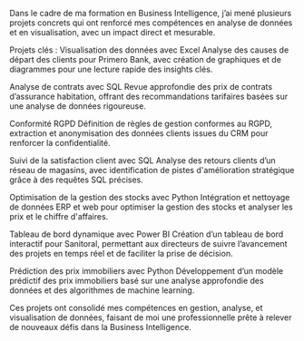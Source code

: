 Dans le cadre de ma formation en Business Intelligence, j’ai mené plusieurs projets concrets qui ont renforcé mes compétences en analyse de données et en visualisation, avec un impact direct et mesurable.

Projets clés :
Visualisation des données avec Excel
Analyse des causes de départ des clients pour Primero Bank, avec création de graphiques et de diagrammes pour une lecture rapide des insights clés.

Analyse de contrats avec SQL
Revue approfondie des prix de contrats d’assurance habitation, offrant des recommandations tarifaires basées sur une analyse de données rigoureuse.

Conformité RGPD
Définition de règles de gestion conformes au RGPD, extraction et anonymisation des données clients issues du CRM pour renforcer la confidentialité.

Suivi de la satisfaction client avec SQL
Analyse des retours clients d’un réseau de magasins, avec identification de pistes d'amélioration stratégique grâce à des requêtes SQL précises.

Optimisation de la gestion des stocks avec Python
Intégration et nettoyage de données ERP et web pour optimiser la gestion des stocks et analyser les prix et le chiffre d'affaires.

Tableau de bord dynamique avec Power BI
Création d’un tableau de bord interactif pour Sanitoral, permettant aux directeurs de suivre l’avancement des projets en temps réel et de faciliter la prise de décision.

Prédiction des prix immobiliers avec Python
Développement d’un modèle prédictif des prix immobiliers basé sur une analyse approfondie des données et des algorithmes de machine learning.

Ces projets ont consolidé mes compétences en gestion, analyse, et visualisation de données, faisant de moi une professionnelle prête à relever de nouveaux défis dans la Business Intelligence.
